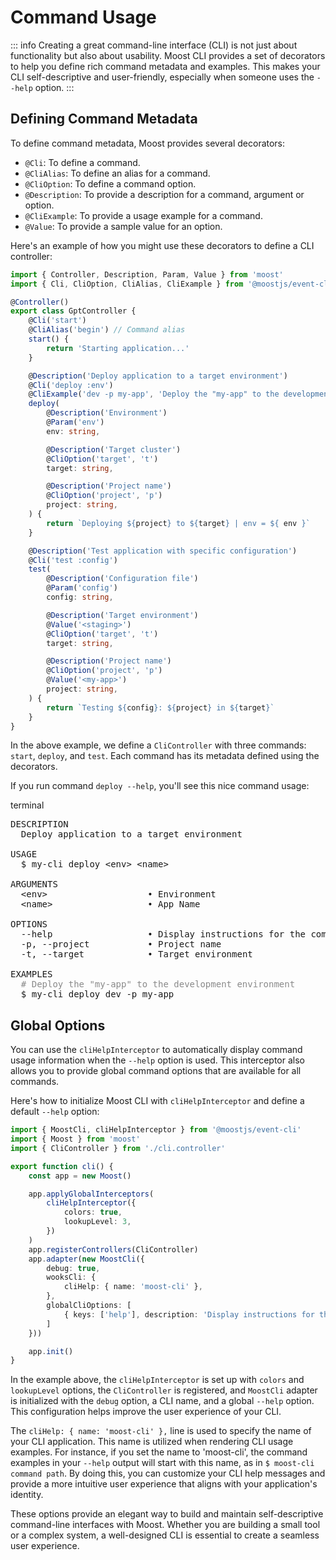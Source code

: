 # Command Usage

::: info
Creating a great command-line interface (CLI) is not just about functionality but also about usability.
Moost CLI provides a set of decorators to help you define rich command metadata and examples.
This makes your CLI self-descriptive and user-friendly, especially when someone uses the `--help` option.
:::

## Defining Command Metadata

To define command metadata, Moost provides several decorators:

- `@Cli`: To define a command.
- `@CliAlias`: To define an alias for a command.
- `@CliOption`: To define a command option.
- `@Description`: To provide a description for a command, argument or option.
- `@CliExample`: To provide a usage example for a command.
- `@Value`: To provide a sample value for an option.

Here's an example of how you might use these decorators to define a CLI controller:

```ts
import { Controller, Description, Param, Value } from 'moost'
import { Cli, CliOption, CliAlias, CliExample } from '@moostjs/event-cli'

@Controller()
export class GptController {
    @Cli('start')
    @CliAlias('begin') // Command alias
    start() {
        return 'Starting application...'
    }

    @Description('Deploy application to a target environment')
    @Cli('deploy :env')
    @CliExample('dev -p my-app', 'Deploy the "my-app" to the development environment')
    deploy(
        @Description('Environment')
        @Param('env')
        env: string,

        @Description('Target cluster')
        @CliOption('target', 't')
        target: string,

        @Description('Project name')
        @CliOption('project', 'p')
        project: string,
    ) {
        return `Deploying ${project} to ${target} | env = ${ env }`
    }

    @Description('Test application with specific configuration')
    @Cli('test :config')
    test(
        @Description('Configuration file')
        @Param('config')
        config: string,

        @Description('Target environment')
        @Value('<staging>')
        @CliOption('target', 't')
        target: string,

        @Description('Project name')
        @CliOption('project', 'p')
        @Value('<my-app>')
        project: string,
    ) {
        return `Testing ${config}: ${project} in ${target}`
    }
}
```

In the above example, we define a `CliController` with three commands: `start`, `deploy`, and `test`.
Each command has its metadata defined using the decorators.

If you run command `deploy --help`, you'll see this nice command usage:
<div class="language-terminal">
<span class="lang">terminal</span>
<pre>
<span class="bright">DESCRIPTION </span>
<span>  Deploy application to a target environment </span>
<span></span>
<span class="bright">USAGE </span>
<span>  $ my-cli deploy <span class="info">&#60;env&#62; &#60;name&#62;</span></span>
<span></span>
<span class="bright">ARGUMENTS </span>
<span>  <span class="info">&#60;env&#62;</span>                   • Environment </span>
<span>  <span class="info">&#60;name&#62;</span>                  • App Name </span>
<span></span>
<span class="bright">OPTIONS </span>
<span>  <span class="warn">--help</span>                  • Display instructions for the command.</span>
<span>  <span class="warn">-p</span>, <span class="warn">--project</span>           • Project name </span>
<span>  <span class="warn">-t</span>, <span class="warn">--target</span>            • Target environment </span>
<span></span>
<span class="bright">EXAMPLES </span>
<span style="opacity: 0.5">  # Deploy the "my-app" to the development environment </span>
<span>  $ my-cli deploy dev -p my-app </span>
</pre>   
</div>               

## Global Options

You can use the `cliHelpInterceptor` to automatically display command usage information when the `--help` option is used.
This interceptor also allows you to provide global command options that are available for all commands. 

Here's how to initialize Moost CLI with `cliHelpInterceptor` and define a default `--help` option:

```ts
import { MoostCli, cliHelpInterceptor } from '@moostjs/event-cli'
import { Moost } from 'moost'
import { CliController } from './cli.controller'

export function cli() {
    const app = new Moost()

    app.applyGlobalInterceptors(
        cliHelpInterceptor({  
            colors: true,
            lookupLevel: 3,
        })
    )
    app.registerControllers(CliController)
    app.adapter(new MoostCli({
        debug: true,
        wooksCli: {
            cliHelp: { name: 'moost-cli' },
        },
        globalCliOptions: [
            { keys: ['help'], description: 'Display instructions for the command.' }
        ]
    }))

    app.init()
}
```

In the example above, the `cliHelpInterceptor` is set up with `colors` and `lookupLevel` options,
the `CliController` is registered, and `MoostCli` adapter is initialized with the `debug` option,
a CLI name, and a global `--help` option.
This configuration helps improve the user experience of your CLI.

The `cliHelp: { name: 'moost-cli' },` line is used to specify the name of your CLI application.
This name is utilized when rendering CLI usage examples.
For instance, if you set the name to 'moost-cli', the command examples in your `--help` output will start with this name,
as in `$ moost-cli command path`.
By doing this, you can customize your CLI help messages and provide a more intuitive user experience that aligns with your application's identity.

These options provide an elegant way to build and maintain self-descriptive
command-line interfaces with Moost.
Whether you are building a small tool or a complex system,
a well-designed CLI is essential to create a seamless user experience.

